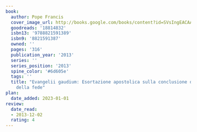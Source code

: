 ```yaml
---
book:
  author: Pope Francis
  cover_image_url: http://books.google.com/books/content?id=SVsIngEACAAJ&printsec=frontcover&img=1&zoom=1&source=gbs_api
  goodreads: '18814832'
  isbn13: '9788821591389'
  isbn9: '8821591387'
  owned: ''
  pages: '316'
  publication_year: '2013'
  series: ''
  series_position: '2013'
  spine_color: '#6d605e'
  tags: ''
  title: "Evangelii gaudium: Esortazione apostolica sulla conclusione dell'Anno
    della fede"
plan:
  date_added: 2023-01-01
review:
  date_read:
  - 2013-12-02
  rating: 4
---
```

